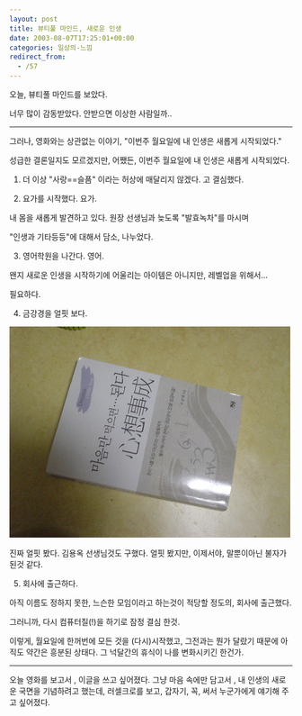 ```yaml
---
layout: post
title: 뷰티풀 마인드, 새로운 인생
date: 2003-08-07T17:25:01+00:00
categories: 일상의-느낌
redirect_from:
  - /57
---
```


오늘, 뷰티풀 마인드를 보았다.

너무 많이 감동받았다. 안받으면 이상한 사람일까..

<HR>

그러나, 영화와는 상관없는 이야기, "이번주 월요일에 내 인생은 새롭게 시작되었다."

성급한 결론일지도 모르겠지만, 어쨌든, 이번주 월요일에 내 인생은 새롭게 시작되었다.

1. 더 이상 "사랑==슬픔" 이라는 허상에 매달리지 않겠다. 고 결심했다.

2. 요가를 시작했다. 요가.

내 몸을 새롭게 발견하고 있다. 원장 선생님과 늦도록 "발효녹차"를 마시며

"인생과 기타등등"에 대해서 담소, 나누었다.

3. 영어학원을 나간다. 영어.

왠지 새로운 인생을 시작하기에 어울리는 아이템은 아니지만, 레벨업을 위해서...

필요하다.

4. 금강경을 얼핏 보다.

![ ](/assets/media/photo_DSC01340.JPG)

진짜 얼핏 봤다. 김용옥 선생님것도 구했다. 얼핏 봤지만, 이제서야, 말뿐이아닌 불자가 된것 같다.

5. 회사에 출근하다.

아직 이름도 정하지 못한, 느슨한 모임이라고 하는것이 적당할 정도의, 회사에 출근했다.

그러니까, 다시 컴퓨터질(!)을 하기로 잠정 결심 한것.

이렇게, 월요일에 한꺼번에 모든 것을 (다시)시작했고, 그전과는 뭔가 달랐기 때문에 아직도 약간은 흥분된 상태다. 그 넉달간의 휴식이 나를 변화시키긴 한건가.

<HR>

오늘 영화를 보고서 , 이글을 쓰고 싶어졌다. 그냥 마음 속에만 담고서 , 내 인생의 새로운 국면을 기념하려고 했는데, 러셀크로를 보고, 갑자기, 꼭, 써서 누군가에게 얘기해 주고 싶어졌다.
